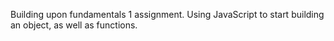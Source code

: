 Building upon fundamentals 1 assignment.
Using JavaScript to start building an object, as well as functions. 
